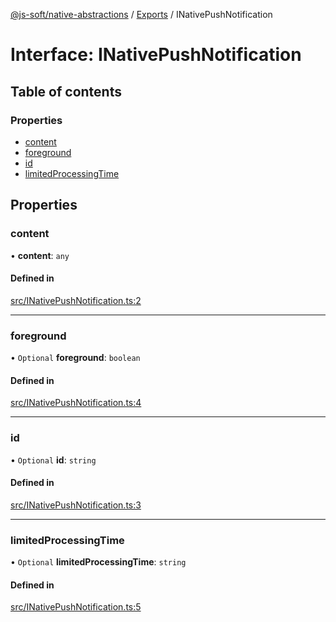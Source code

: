 [@js-soft/native-abstractions](../README.md) / [Exports](../modules.md) / INativePushNotification

# Interface: INativePushNotification

## Table of contents

### Properties

- [content](INativePushNotification.md#content)
- [foreground](INativePushNotification.md#foreground)
- [id](INativePushNotification.md#id)
- [limitedProcessingTime](INativePushNotification.md#limitedprocessingtime)

## Properties

### content

• **content**: `any`

#### Defined in

[src/INativePushNotification.ts:2](https://github.com/js-soft/ts-native-access/blob/6589b22/packages/abstractions/src/INativePushNotification.ts#L2)

___

### foreground

• `Optional` **foreground**: `boolean`

#### Defined in

[src/INativePushNotification.ts:4](https://github.com/js-soft/ts-native-access/blob/6589b22/packages/abstractions/src/INativePushNotification.ts#L4)

___

### id

• `Optional` **id**: `string`

#### Defined in

[src/INativePushNotification.ts:3](https://github.com/js-soft/ts-native-access/blob/6589b22/packages/abstractions/src/INativePushNotification.ts#L3)

___

### limitedProcessingTime

• `Optional` **limitedProcessingTime**: `string`

#### Defined in

[src/INativePushNotification.ts:5](https://github.com/js-soft/ts-native-access/blob/6589b22/packages/abstractions/src/INativePushNotification.ts#L5)
